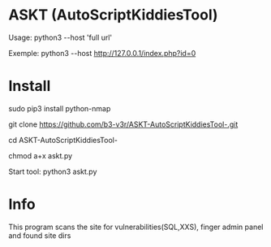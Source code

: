 # ASKT (AutoScriptKiddiesTool)
Usage: python3 --host 'full url'

Exemple: python3 --host http://127.0.0.1/index.php?id=0


# Install

sudo pip3 install python-nmap 

git clone https://github.com/b3-v3r/ASKT-AutoScriptKiddiesTool-.git

cd ASKT-AutoScriptKiddiesTool-

chmod a+x askt.py

Start tool: python3 askt.py

# Info

This program scans the site for vulnerabilities(SQL,XXS), finger admin panel and found site dirs 
